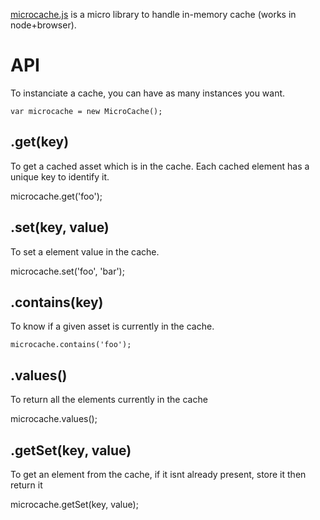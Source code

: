 [microcache.js](https://github.com/jeromeetienne/MicroCache.js) is a micro library
to handle in-memory cache (works in node+browser).


# API

To instanciate a cache, you can have as many instances you want.

    var microcache = new MicroCache();
    
## .get(key)

To get a cached asset which is in the cache. Each cached element has a unique
key to identify it.

   microcache.get('foo');

## .set(key, value)

To set a element value in the cache.

   microcache.set('foo', 'bar');

## .contains(key)

To know if a given asset is currently in the cache.

    microcache.contains('foo');

## .values()

To return all the elements currently in the cache

   microcache.values();

## .getSet(key, value)

To get an element from the cache, if it isnt already present, store it then return it

   microcache.getSet(key, value);

